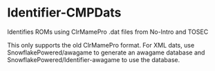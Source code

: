 # Identifier-CMPDats
Identifies ROMs using ClrMamePro .dat files from No-Intro and TOSEC


This only supports the old ClrMamePro format. For XML dats, use SnowflakePowered/awagame to generate an awagame database and SnowflakePowered/Identifier-awagame to use the database.

